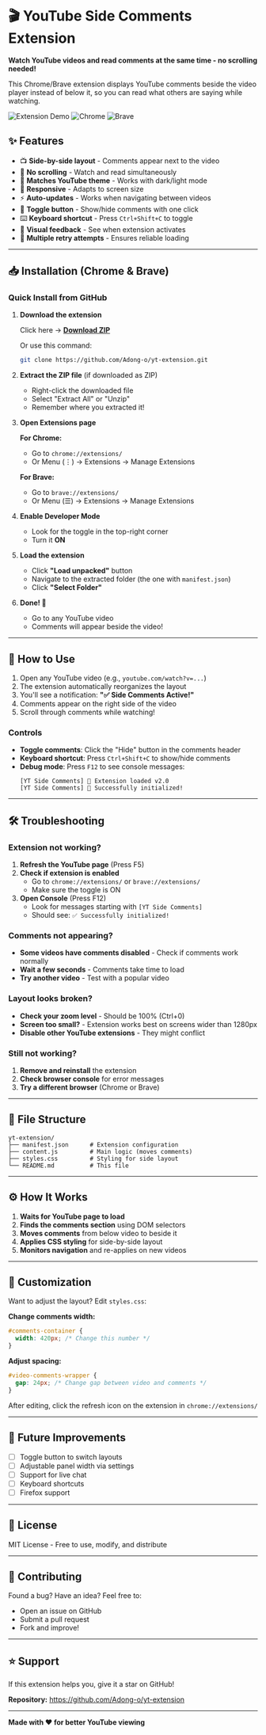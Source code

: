 # 🎬 YouTube Side Comments Extension

**Watch YouTube videos and read comments at the same time - no scrolling needed!**

This Chrome/Brave extension displays YouTube comments beside the video player instead of below it, so you can read what others are saying while watching.

![Extension Demo](https://img.shields.io/badge/Status-Working-brightgreen) ![Chrome](https://img.shields.io/badge/Chrome-Compatible-blue) ![Brave](https://img.shields.io/badge/Brave-Compatible-orange)

## ✨ Features

- 📺 **Side-by-side layout** - Comments appear next to the video
- 👀 **No scrolling** - Watch and read simultaneously  
- 🎨 **Matches YouTube theme** - Works with dark/light mode
- 📱 **Responsive** - Adapts to screen size
- ⚡ **Auto-updates** - Works when navigating between videos
- 🔘 **Toggle button** - Show/hide comments with one click
- ⌨️ **Keyboard shortcut** - Press `Ctrl+Shift+C` to toggle
- 🔔 **Visual feedback** - See when extension activates
- 🔄 **Multiple retry attempts** - Ensures reliable loading

---

## 📥 Installation (Chrome & Brave)

### Quick Install from GitHub

1. **Download the extension**
   
   Click here → [**Download ZIP**](https://github.com/Adong-o/yt-extension/archive/refs/heads/main.zip)
   
   Or use this command:
   ```bash
   git clone https://github.com/Adong-o/yt-extension.git
   ```

2. **Extract the ZIP file** (if downloaded as ZIP)
   - Right-click the downloaded file
   - Select "Extract All" or "Unzip"
   - Remember where you extracted it!

3. **Open Extensions page**
   
   **For Chrome:**
   - Go to `chrome://extensions/`
   - Or Menu (⋮) → Extensions → Manage Extensions
   
   **For Brave:**
   - Go to `brave://extensions/`
   - Or Menu (☰) → Extensions → Manage Extensions

4. **Enable Developer Mode**
   - Look for the toggle in the top-right corner
   - Turn it **ON**

5. **Load the extension**
   - Click **"Load unpacked"** button
   - Navigate to the extracted folder (the one with `manifest.json`)
   - Click **"Select Folder"**

6. **Done! 🎉**
   - Go to any YouTube video
   - Comments will appear beside the video!

---

## 🚀 How to Use

1. Open any YouTube video (e.g., `youtube.com/watch?v=...`)
2. The extension automatically reorganizes the layout
3. You'll see a notification: **"✅ Side Comments Active!"**
4. Comments appear on the right side of the video
5. Scroll through comments while watching!

### Controls

- **Toggle comments**: Click the "Hide" button in the comments header
- **Keyboard shortcut**: Press `Ctrl+Shift+C` to show/hide comments
- **Debug mode**: Press `F12` to see console messages:
  ```
  [YT Side Comments] 🚀 Extension loaded v2.0
  [YT Side Comments] 🎉 Successfully initialized!
  ```

---

## 🛠️ Troubleshooting

### Extension not working?

1. **Refresh the YouTube page** (Press F5)
2. **Check if extension is enabled**
   - Go to `chrome://extensions/` or `brave://extensions/`
   - Make sure the toggle is ON
3. **Open Console** (Press F12)
   - Look for messages starting with `[YT Side Comments]`
   - Should see: `✅ Successfully initialized!`

### Comments not appearing?

- **Some videos have comments disabled** - Check if comments work normally
- **Wait a few seconds** - Comments take time to load
- **Try another video** - Test with a popular video

### Layout looks broken?

- **Check your zoom level** - Should be 100% (Ctrl+0)
- **Screen too small?** - Extension works best on screens wider than 1280px
- **Disable other YouTube extensions** - They might conflict

### Still not working?

1. **Remove and reinstall** the extension
2. **Check browser console** for error messages
3. **Try a different browser** (Chrome or Brave)

---

## 📁 File Structure

```
yt-extension/
├── manifest.json      # Extension configuration
├── content.js         # Main logic (moves comments)
├── styles.css         # Styling for side layout
└── README.md          # This file
```

---

## ⚙️ How It Works

1. **Waits for YouTube page to load**
2. **Finds the comments section** using DOM selectors
3. **Moves comments** from below video to beside it
4. **Applies CSS styling** for side-by-side layout
5. **Monitors navigation** and re-applies on new videos

---

## 🎨 Customization

Want to adjust the layout? Edit `styles.css`:

**Change comments width:**
```css
#comments-container {
  width: 420px; /* Change this number */
}
```

**Adjust spacing:**
```css
#video-comments-wrapper {
  gap: 24px; /* Change gap between video and comments */
}
```

After editing, click the refresh icon on the extension in `chrome://extensions/`

---

## 🔮 Future Improvements

- [ ] Toggle button to switch layouts
- [ ] Adjustable panel width via settings
- [ ] Support for live chat
- [ ] Keyboard shortcuts
- [ ] Firefox support

---

## 📜 License

MIT License - Free to use, modify, and distribute

---

## 🤝 Contributing

Found a bug? Have an idea? Feel free to:
- Open an issue on GitHub
- Submit a pull request
- Fork and improve!

---

## ⭐ Support

If this extension helps you, give it a star on GitHub!

**Repository:** https://github.com/Adong-o/yt-extension

---

**Made with ❤️ for better YouTube viewing**